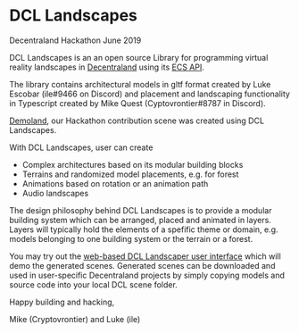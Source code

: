 # DCL Landscapes
Decentraland Hackathon June 2019

DCL Landscapes is an an open source Library for programming virtual reality landscapes in <a href="http://www.decentraland.org">Decentraland</a> using its <a href="https://github.com/decentraland/ecs-reference">ECS API</a>. 

The library contains architectural models in gltf format created by Luke Escobar (ile#9466 on Discord) and placement and landscaping functionality in Typescript created by Mike Quest (Cyptovrontier#8787 in Discord).

<a href="http://www.cryptoquest.io:8090">Demoland</a>, our Hackathon contribution scene was created using DCL Landscapes.

With DCL Landscapes, user can create 

* Complex architectures based on its modular building blocks
* Terrains and randomized model placements, e.g. for forest 
* Animations based on rotation or an animation path
* Audio landscapes

The design philosophy behind  DCL Landscapes is to provide a modular building system which can be arranged, placed and animated in layers. Layers will typically hold the elements of a spefific theme or domain, e.g. models belonging to one building system or the terrain or a forest. 

You may try out the <a href="http://www.cryptoquest.io/dcl-landscapes/">web-based DCL Landscaper user interface</a> which will demo the generated scenes. Generated scenes can be downloaded and used in user-specific Decentraland projects by simply copying models and source code into your local DCL scene folder.

Happy building and hacking,

Mike (Cryptovrontier) and Luke (ile)
